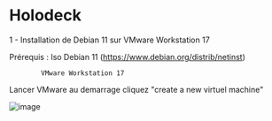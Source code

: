 # Holodeck

1 - Installation de Debian 11 sur VMware Workstation 17

Prérequis : Iso Debian 11 (https://www.debian.org/distrib/netinst)

            VMware Workstation 17

Lancer VMware au demarrage cliquez "create a new virtuel machine"

![image](https://github.com/user-attachments/assets/8e06bc4d-65a4-4798-bfe8-9edea37e17b2)

